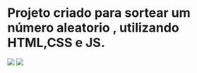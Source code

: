 <h1>Projeto criado para sortear um número aleatorio , utilizando HTML,CSS e JS.</h1>
<img src="/.https://raw.githubusercontent.com/jhonatanlinov/Projeto-Random/refs/heads/main/img/mobile.png">
<img src="/.https://raw.githubusercontent.com/jhonatanlinov/Projeto-Random/refs/heads/main/img/desktop.png">
